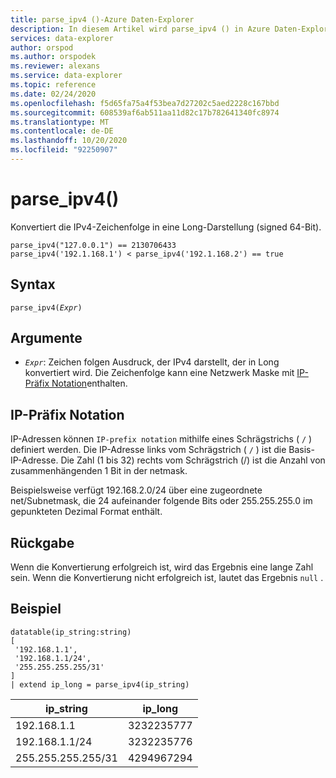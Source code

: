 ```yaml
---
title: parse_ipv4 ()-Azure Daten-Explorer
description: In diesem Artikel wird parse_ipv4 () in Azure Daten-Explorer beschrieben.
services: data-explorer
author: orspod
ms.author: orspodek
ms.reviewer: alexans
ms.service: data-explorer
ms.topic: reference
ms.date: 02/24/2020
ms.openlocfilehash: f5d65fa75a4f53bea7d27202c5aed2228c167bbd
ms.sourcegitcommit: 608539af6ab511aa11d82c17b782641340fc8974
ms.translationtype: MT
ms.contentlocale: de-DE
ms.lasthandoff: 10/20/2020
ms.locfileid: "92250907"
---
```

# <a name="parse_ipv4"></a>parse_ipv4()

Konvertiert die IPv4-Zeichenfolge in eine Long-Darstellung (signed 64-Bit).

```kusto
parse_ipv4("127.0.0.1") == 2130706433
parse_ipv4('192.1.168.1') < parse_ipv4('192.1.168.2') == true
```

## <a name="syntax"></a>Syntax

`parse_ipv4(`*`Expr`*`)`

## <a name="arguments"></a>Argumente

* *`Expr`*: Zeichen folgen Ausdruck, der IPv4 darstellt, der in Long konvertiert wird. Die Zeichenfolge kann eine Netzwerk Maske mit [IP-Präfix Notation](#ip-prefix-notation)enthalten.

## <a name="ip-prefix-notation"></a>IP-Präfix Notation

IP-Adressen können `IP-prefix notation` mithilfe eines Schrägstrichs ( `/` ) definiert werden.
Die IP-Adresse links vom Schrägstrich ( `/` ) ist die Basis-IP-Adresse. Die Zahl (1 bis 32) rechts vom Schrägstrich (/) ist die Anzahl von zusammenhängenden 1 Bit in der netmask.

Beispielsweise verfügt 192.168.2.0/24 über eine zugeordnete net/Subnetmask, die 24 aufeinander folgende Bits oder 255.255.255.0 im gepunkteten Dezimal Format enthält.

## <a name="returns"></a>Rückgabe

Wenn die Konvertierung erfolgreich ist, wird das Ergebnis eine lange Zahl sein.
Wenn die Konvertierung nicht erfolgreich ist, lautet das Ergebnis `null` .
 
## <a name="example"></a>Beispiel

<!-- csl: https://help.kusto.windows.net/Samples -->
```kusto
datatable(ip_string:string)
[
 '192.168.1.1',
 '192.168.1.1/24',
 '255.255.255.255/31'
]
| extend ip_long = parse_ipv4(ip_string)
```

|ip_string|ip_long|
|---|---|
|192.168.1.1|3232235777|
|192.168.1.1/24|3232235776|
|255.255.255.255/31|4294967294|
